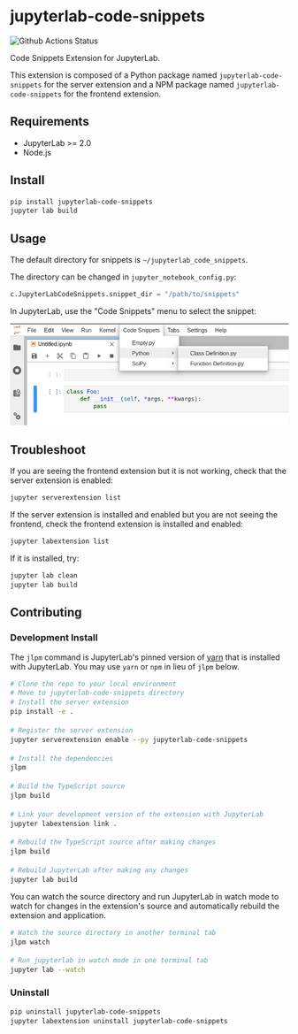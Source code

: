 # jupyterlab-code-snippets

![Github Actions Status](https://github.com/QuantStack/jupyterlab-code-snippets/workflows/Build/badge.svg)

Code Snippets Extension for JupyterLab.

This extension is composed of a Python package named `jupyterlab-code-snippets`
for the server extension and a NPM package named `jupyterlab-code-snippets`
for the frontend extension.

## Requirements

- JupyterLab >= 2.0
- Node.js

## Install

```bash
pip install jupyterlab-code-snippets
jupyter lab build
```

## Usage

The default directory for snippets is `~/jupyterlab_code_snippets`.

The directory can be changed in `jupyter_notebook_config.py`:

```python
c.JupyterLabCodeSnippets.snippet_dir = "/path/to/snippets"
```

In JupyterLab, use the "Code Snippets" menu to select the snippet:

![screenshot](./screenshot.png)


## Troubleshoot

If you are seeing the frontend extension but it is not working, check
that the server extension is enabled:

```bash
jupyter serverextension list
```

If the server extension is installed and enabled but you are not seeing
the frontend, check the frontend extension is installed and enabled:

```bash
jupyter labextension list
```

If it is installed, try:

```bash
jupyter lab clean
jupyter lab build
```

## Contributing

### Development Install

The `jlpm` command is JupyterLab's pinned version of
[yarn](https://yarnpkg.com/) that is installed with JupyterLab. You may use
`yarn` or `npm` in lieu of `jlpm` below.

```bash
# Clone the repo to your local environment
# Move to jupyterlab-code-snippets directory
# Install the server extension
pip install -e .

# Register the server extension
jupyter serverextension enable --py jupyterlab-code-snippets

# Install the dependencies
jlpm

# Build the TypeScript source
jlpm build

# Link your development version of the extension with JupyterLab
jupyter labextension link .

# Rebuild the TypeScript source after making changes
jlpm build

# Rebuild JupyterLab after making any changes
jupyter lab build
```

You can watch the source directory and run JupyterLab in watch mode to watch for changes in the extension's source and automatically rebuild the extension and application.

```bash
# Watch the source directory in another terminal tab
jlpm watch

# Run jupyterlab in watch mode in one terminal tab
jupyter lab --watch
```

### Uninstall

```bash
pip uninstall jupyterlab-code-snippets
jupyter labextension uninstall jupyterlab-code-snippets
```
